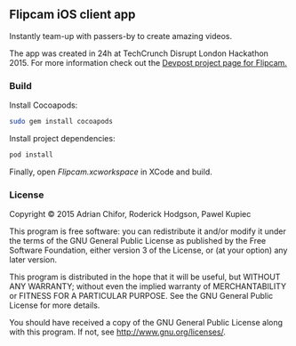 ## Flipcam iOS client app

Instantly team-up with passers-by to create amazing videos.

The app was created in 24h at TechCrunch Disrupt London Hackathon 2015. For more information
check out the [Devpost project page for Flipcam.](http://devpost.com/software/flipcam)

### Build

Install Cocoapods:

```bash
sudo gem install cocoapods
```

Install project dependencies:

```bash
pod install
```

Finally, open *Flipcam.xcworkspace* in XCode and build.

### License

Copyright &copy; 2015 Adrian Chifor, Roderick Hodgson, Pawel Kupiec

This program is free software: you can redistribute it and/or modify
it under the terms of the GNU General Public License as published by
the Free Software Foundation, either version 3 of the License, or
(at your option) any later version.

This program is distributed in the hope that it will be useful,
but WITHOUT ANY WARRANTY; without even the implied warranty of
MERCHANTABILITY or FITNESS FOR A PARTICULAR PURPOSE.  See the
GNU General Public License for more details.

You should have received a copy of the GNU General Public License
along with this program. If not, see <http://www.gnu.org/licenses/>.
